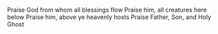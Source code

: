 Praise God from whom all blessings flow 
Praise him, all creatures here below 
Praise him, above ye heavenly hosts 
Praise Father, Son, and Holy Ghost